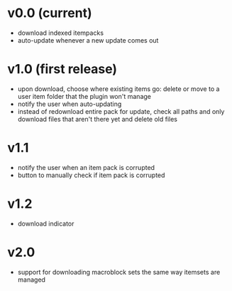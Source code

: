 # v0.0 (current)

<ul>
  <li>download indexed itempacks</li>
  <li>auto-update whenever a new update comes out</li>
</ul>

# v1.0 (first release)
<ul>
  <li>upon download, choose where existing items go: delete or move to a user item folder that the plugin won't manage</li>
  <li>notify the user when auto-updating</li>
  <li>instead of redownload entire pack for update, check all paths and only download files that aren't there yet and delete old files</li>
</ul>

# v1.1 

<ul>
  <li>notify the user when an item pack is corrupted</li>
  <li>button to manually check if item pack is corrupted</li>
</ul>

# v1.2

<ul>
  <li>download indicator</li>
</ul>

# v2.0

<ul>
  <li>support for downloading macroblock sets the same way itemsets are managed</li>
</ul>